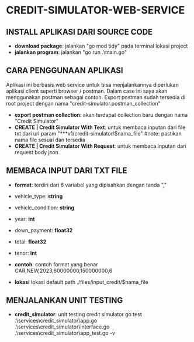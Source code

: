 # CREDIT-SIMULATOR-WEB-SERVICE

## INSTALL APLIKASI DARI SOURCE CODE
- **download package**: jalankan "go mod tidy" pada terminal lokasi project
- **jalankan program**: jalankan "go run .\main.go"

## CARA PENGGUNAAN APLIKASI
Aplikasi ini berbasis web service untuk bisa menjalankannya diperlukan aplikasi client seperti browser / postman. Dalam case ini saya akan menggunakan postman sebagai contoh. Export postman sudah tersedia di root project dengan nama "credit-simulator.postman_collection"
- **export postman collection**: akan terdapat collection baru dengan nama "Credit Simulator"
- **CREATE | Credit Simulator With Text**: untuk membaca inputan dari file txt dari url param "***v1/credit-simulator/$nama_file" #note: pastikan nama file sesuai dan tersedia
- **CREATE | Credit Simulator With Request**: untuk membaca inputan dari request body json

## MEMBACA INPUT DARI TXT FILE
- **format**: terdiri dari 6 variabel yang dipisahkan dengan tanda ","
- vehicle_type: **string**
- vehicle_condition: **string**
- year: **int**
- down_payment: **float32**
- total: **float32**
- tenor: **int**

- **contoh**: contoh format yang benar
CAR,NEW,2023,60000000,150000000,6

- **lokasi** lokasi default path
./files/input_credit/$nama_file

## MENJALANKAN UNIT TESTING
- **credit_simulator**: unit testing credit simulator
go test .\services\credit_simulator\app.go .\services\credit_simulator\interface.go .\services\credit_simulator\app_test.go -v
